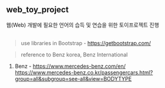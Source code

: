 ## web_toy_project

 웹(Web) 개발에 필요한 언어의 습득 및 연습을 위한 토이프로젝트 진행   
 <br>
 > use libraries in Bootstrap - https://getbootstrap.com/ 
 
 > reference to Benz korea, Benz International
 1. Benz - https://www.mercedes-benz.com/en/ <br>
           https://www.mercedes-benz.co.kr/passengercars.html?group=all&subgroup=see-all&view=BODYTYPE
 
